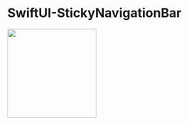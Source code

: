 # SwiftUI-StickyNavigationBar

<img src="https://user-images.githubusercontent.com/59039044/232080368-0b7ae956-5a35-4c44-a108-4273c7253448.mov" width="200"> 



